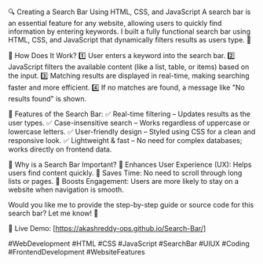 🔍 Creating a Search Bar Using HTML, CSS, and JavaScript
A search bar is an essential feature for any website, allowing users to quickly find information by entering keywords. I built a fully functional search bar using HTML, CSS, and JavaScript that dynamically filters results as users type. 🚀

🌟 How Does It Work?
1️⃣ User enters a keyword into the search bar.
2️⃣ JavaScript filters the available content (like a list, table, or items) based on the input.
3️⃣ Matching results are displayed in real-time, making searching faster and more efficient.
4️⃣ If no matches are found, a message like "No results found" is shown.

🎯 Features of the Search Bar:
✅ Real-time filtering – Updates results as the user types.
✅ Case-insensitive search – Works regardless of uppercase or lowercase letters.
✅ User-friendly design – Styled using CSS for a clean and responsive look.
✅ Lightweight & fast – No need for complex databases; works directly on frontend data.

📌 Why is a Search Bar Important?
🔹 Enhances User Experience (UX): Helps users find content quickly.
🔹 Saves Time: No need to scroll through long lists or pages.
🔹 Boosts Engagement: Users are more likely to stay on a website when navigation is smooth.

Would you like me to provide the step-by-step guide or source code for this search bar? Let me know! 🚀

📢 Live Demo: [https://akashreddy-ops.github.io/Search-Bar/]

#WebDevelopment #HTML #CSS #JavaScript #SearchBar #UIUX #Coding #FrontendDevelopment #WebsiteFeatures
